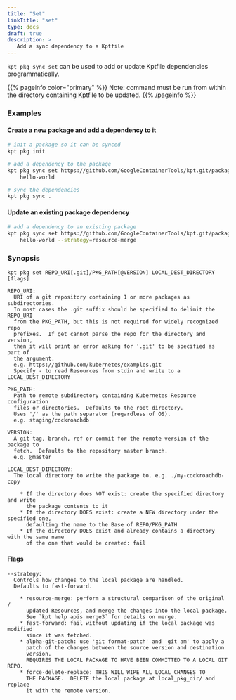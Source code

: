```yaml
---
title: "Set"
linkTitle: "set"
type: docs
draft: true
description: >
   Add a sync dependency to a Kptfile
---
```

<!--mdtogo:Short
    Add a sync dependency to a Kptfile
-->

`kpt pkg sync set` can be used to add or update Kptfile dependencies
programmatically.

{{% pageinfo color="primary" %}}
Note: command must be run from within the directory containing Kptfile
to be updated.
{{% /pageinfo %}}

### Examples
<!--mdtogo:Examples-->

#### Create a new package and add a dependency to it

```sh
# init a package so it can be synced
kpt pkg init

# add a dependency to the package
kpt pkg sync set https://github.com/GoogleContainerTools/kpt.git/package-examples/helloworld-set \
    hello-world

# sync the dependencies
kpt pkg sync .
```

#### Update an existing package dependency

```sh
# add a dependency to an existing package
kpt pkg sync set https://github.com/GoogleContainerTools/kpt.git/package-examples/helloworld-set@v0.2.0 \
    hello-world --strategy=resource-merge
```
<!--mdtogo-->

### Synopsis
<!--mdtogo:Long-->
```
kpt pkg set REPO_URI[.git]/PKG_PATH[@VERSION] LOCAL_DEST_DIRECTORY [flags]

REPO_URI:
  URI of a git repository containing 1 or more packages as subdirectories.
  In most cases the .git suffix should be specified to delimit the REPO_URI
  from the PKG_PATH, but this is not required for widely recognized repo
  prefixes.  If get cannot parse the repo for the directory and version, 
  then it will print an error asking for '.git' to be specified as part of
  the argument.
  e.g. https://github.com/kubernetes/examples.git
  Specify - to read Resources from stdin and write to a LOCAL_DEST_DIRECTORY

PKG_PATH:
  Path to remote subdirectory containing Kubernetes Resource configuration
  files or directories.  Defaults to the root directory.
  Uses '/' as the path separator (regardless of OS).
  e.g. staging/cockroachdb

VERSION:
  A git tag, branch, ref or commit for the remote version of the package to
  fetch.  Defaults to the repository master branch.
  e.g. @master

LOCAL_DEST_DIRECTORY:
  The local directory to write the package to. e.g. ./my-cockroachdb-copy

    * If the directory does NOT exist: create the specified directory and write
      the package contents to it
    * If the directory DOES exist: create a NEW directory under the specified one,
      defaulting the name to the Base of REPO/PKG_PATH
    * If the directory DOES exist and already contains a directory with the same name
      of the one that would be created: fail
```

#### Flags
```
--strategy:
  Controls how changes to the local package are handled.
  Defaults to fast-forward.

    * resource-merge: perform a structural comparison of the original /
      updated Resources, and merge the changes into the local package.
      See `kpt help apis merge3` for details on merge.
    * fast-forward: fail without updating if the local package was modified
      since it was fetched.
    * alpha-git-patch: use 'git format-patch' and 'git am' to apply a
      patch of the changes between the source version and destination
      version.
      REQUIRES THE LOCAL PACKAGE TO HAVE BEEN COMMITTED TO A LOCAL GIT REPO.
    * force-delete-replace: THIS WILL WIPE ALL LOCAL CHANGES TO
      THE PACKAGE.  DELETE the local package at local_pkg_dir/ and replace
      it with the remote version.
```
<!--mdtogo-->
